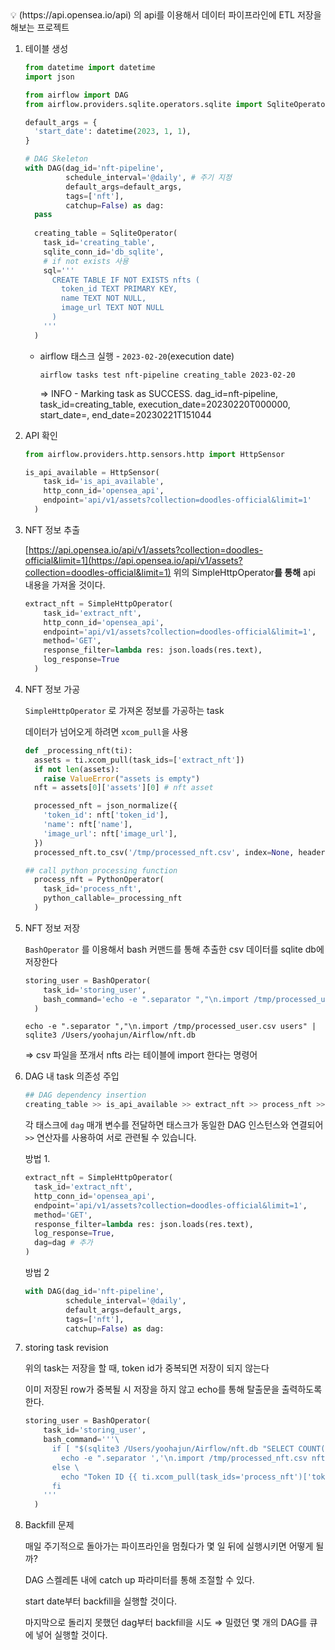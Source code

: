 <aside>
💡 (https://api.opensea.io/api) 의 api를 이용해서 데이터 파이프라인에 ETL 저장을 해보는 프로젝트

</aside>

1. 테이블 생성
     
    ```python
    from datetime import datetime
    import json
    
    from airflow import DAG
    from airflow.providers.sqlite.operators.sqlite import SqliteOperator
    
    default_args = {
      'start_date': datetime(2023, 1, 1),
    }
    
    # DAG Skeleton 
    with DAG(dag_id='nft-pipeline',
             schedule_interval='@daily', # 주기 지정
             default_args=default_args, 
             tags=['nft'],
             catchup=False) as dag:
      pass
      
      creating_table = SqliteOperator(
        task_id='creating_table',
        sqlite_conn_id='db_sqlite',
        # if not exists 사용
        sql='''
          CREATE TABLE IF NOT EXISTS nfts (
            token_id TEXT PRIMARY KEY,
            name TEXT NOT NULL,
            image_url TEXT NOT NULL
          )
        '''
      )
    ```
    
    - airflow 태스크 실행 - `2023-02-20`(execution date)
        
        `airflow tasks test nft-pipeline creating_table 2023-02-20`
        
        ⇒ INFO - Marking task as SUCCESS. dag_id=nft-pipeline, task_id=creating_table, execution_date=20230220T000000, start_date=, end_date=20230221T151044 
        
2. API 확인
     
    ```python
    from airflow.providers.http.sensors.http import HttpSensor
    
    is_api_available = HttpSensor(
        task_id='is_api_available',
        http_conn_id='opensea_api',
        endpoint='api/v1/assets?collection=doodles-official&limit=1'
      )
    ```
    
3. NFT 정보 추출
    
    [https://api.opensea.io/api/v1/assets?collection=doodles-official&limit=1](https://api.opensea.io/api/v1/assets?collection=doodles-official&limit=1)
    위의 SimpleHttpOperator****************를 통해**************** api 내용을 가져올 것이다.
     
    ```python
    extract_nft = SimpleHttpOperator(
        task_id='extract_nft',
        http_conn_id='opensea_api',
        endpoint='api/v1/assets?collection=doodles-official&limit=1',
        method='GET',
        response_filter=lambda res: json.loads(res.text),
        log_response=True
      )
    ```
    
4. NFT 정보 가공
    
    `SimpleHttpOperator` 로 가져온 정보를 가공하는 task
    
    데이터가 넘어오게 하려면 `xcom_pull`을 사용
    
    ```python
    def _processing_nft(ti):
      assets = ti.xcom_pull(task_ids=['extract_nft'])
      if not len(assets):
        raise ValueError("assets is empty")
      nft = assets[0]['assets'][0] # nft asset
    
      processed_nft = json_normalize({
        'token_id': nft['token_id'],
        'name': nft['name'],
        'image_url': nft['image_url'],
      })
      processed_nft.to_csv('/tmp/processed_nft.csv', index=None, header=False)
    
    ## call python processing function
      process_nft = PythonOperator(
        task_id='process_nft',
        python_callable=_processing_nft
      )
    ```
    
5. NFT 정보 저장
    
    `BashOperator` 를 이용해서 bash 커맨드를 통해 추출한 csv 데이터를 sqlite db에 저장한다
    
    ```python
    storing_user = BashOperator(
        task_id='storing_user',
        bash_command='echo -e ".separator ","\n.import /tmp/processed_user.csv users" | sqlite3 /Users/yoohajun/Airflow/nft.db'
      )
    ```
    
    `echo -e ".separator ","\n.import /tmp/processed_user.csv users" | sqlite3 /Users/yoohajun/Airflow/nft.db`
    
    ⇒ csv 파일을 쪼개서 nfts 라는 테이블에 import 한다는 명령어
    

1. DAG 내 task 의존성 주입
    
    ```python
    ## DAG dependency insertion
    creating_table >> is_api_available >> extract_nft >> process_nft >> storing_user
    ```
    
    각 태스크에 `dag` 매개 변수를 전달하면 태스크가 동일한 DAG 인스턴스와 연결되어 `>>` 연산자를 사용하여 서로 관련될 수 있습니다.
    
    방법 1.
    
    ```python
    extract_nft = SimpleHttpOperator(
      task_id='extract_nft',
      http_conn_id='opensea_api',
      endpoint='api/v1/assets?collection=doodles-official&limit=1',
      method='GET',
      response_filter=lambda res: json.loads(res.text),
      log_response=True,
      dag=dag # 추가
    )
    ```
    
    방법 2
    
    ```python
    with DAG(dag_id='nft-pipeline',
             schedule_interval='@daily',
             default_args=default_args,
             tags=['nft'],
             catchup=False) as dag:
    ```
     

1. storing task revision
    
    위의 task는 저장을 할 때, token id가 중복되면 저장이 되지 않는다
    
    이미 저장된 row가 중복될 시 저장을 하지 않고 echo를 통해 탈출문을 출력하도록 한다.
    
    ```python
    storing_user = BashOperator(
        task_id='storing_user',
        bash_command='''\
          if [ "$(sqlite3 /Users/yoohajun/Airflow/nft.db "SELECT COUNT(*) FROM nfts WHERE token_id='{{ ti.xcom_pull(task_ids='process_nft')['token_id'] }}'")" -eq 0 ]; then \
            echo -e ".separator ','\n.import /tmp/processed_nft.csv nfts" | sqlite3 /Users/yoohajun/Airflow/nft.db; \
          else \
            echo "Token ID {{ ti.xcom_pull(task_ids='process_nft')['token_id'] }} already exists in nfts table"; \
          fi
        '''
      )
    ```
    
2. Backfill 문제
    
    매일 주기적으로 돌아가는 파이프라인을 멈췄다가 몇 일 뒤에 실행시키면 어떻게 될까?
    
    DAG 스켈레톤 내에 catch up 파라미터를 통해 조절할 수 있다.
    
    start date부터 backfill을 실행할 것이다.
    
    마지막으로 돌리지 못했던 dag부터 backfill을 시도 ⇒ 밀렸던 몇 개의 DAG를 큐에 넣어 실행할 것이다.
